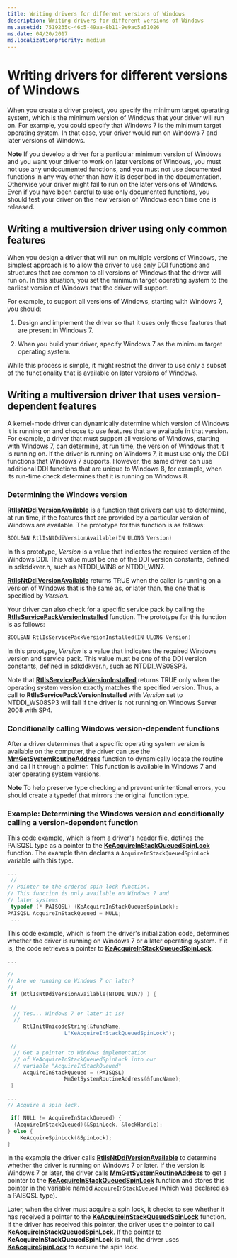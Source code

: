 ```yaml
---
title: Writing drivers for different versions of Windows
description: Writing drivers for different versions of Windows
ms.assetid: 7519235c-46c5-49aa-8b11-9e9ac5a51026
ms.date: 04/20/2017
ms.localizationpriority: medium
---
```


# Writing drivers for different versions of Windows


When you create a driver project, you specify the minimum target operating system, which is the minimum version of Windows that your driver will run on. For example, you could specify that Windows 7 is the minimum target operating system. In that case, your driver would run on Windows 7 and later versions of Windows.

**Note**  If you develop a driver for a particular minimum version of Windows and you want your driver to work on later versions of Windows, you must not use any undocumented functions, and you must not use documented functions in any way other than how it is described in the documentation. Otherwise your driver might fail to run on the later versions of Windows. Even if you have been careful to use only documented functions, you should test your driver on the new version of Windows each time one is released.



## <span id="Writing_a_multiversion_driver_using_only_common_features"></span><span id="writing_a_multiversion_driver_using_only_common_features"></span><span id="WRITING_A_MULTIVERSION_DRIVER_USING_ONLY_COMMON_FEATURES"></span>Writing a multiversion driver using only common features


When you design a driver that will run on multiple versions of Windows, the simplest approach is to allow the driver to use only DDI functions and structures that are common to all versions of Windows that the driver will run on. In this situation, you set the minimum target operating system to the earliest version of Windows that the driver will support.

For example, to support all versions of Windows, starting with Windows 7, you should:

1.  Design and implement the driver so that it uses only those features that are present in Windows 7.

2.  When you build your driver, specify Windows 7 as the minimum target operating system.

While this process is simple, it might restrict the driver to use only a subset of the functionality that is available on later versions of Windows.

## <span id="Writing_a_multiversion_driver_that_uses_version-dependent_features"></span><span id="writing_a_multiversion_driver_that_uses_version-dependent_features"></span><span id="WRITING_A_MULTIVERSION_DRIVER_THAT_USES_VERSION-DEPENDENT_FEATURES"></span>Writing a multiversion driver that uses version-dependent features


A kernel-mode driver can dynamically determine which version of Windows it is running on and choose to use features that are available in that version. For example, a driver that must support all versions of Windows, starting with Windows 7, can determine, at run time, the version of Windows that it is running on. If the driver is running on Windows 7, it must use only the DDI functions that Windows 7 supports. However, the same driver can use additional DDI functions that are unique to Windows 8, for example, when its run-time check determines that it is running on Windows 8.

### <span id="determining_the_windows_version"></span><span id="DETERMINING_THE_WINDOWS_VERSION"></span>Determining the Windows version

[**RtlIsNtDdiVersionAvailable**](https://msdn.microsoft.com/library/windows/hardware/ff561954) is a function that drivers can use to determine, at run time, if the features that are provided by a particular version of Windows are available. The prototype for this function is as follows:

```cpp
BOOLEAN RtlIsNtDdiVersionAvailable(IN ULONG Version)
```

In this prototype, *Version* is a value that indicates the required version of the Windows DDI. This value must be one of the DDI version constants, defined in sdkddkver.h, such as NTDDI\_WIN8 or NTDDI\_WIN7.

[**RtlIsNtDdiVersionAvailable**](https://msdn.microsoft.com/library/windows/hardware/ff561954) returns TRUE when the caller is running on a version of Windows that is the same as, or later than, the one that is specified by *Version.*

Your driver can also check for a specific service pack by calling the [**RtlIsServicePackVersionInstalled**](https://msdn.microsoft.com/library/windows/hardware/ff561956) function. The prototype for this function is as follows:

```cpp
BOOLEAN RtlIsServicePackVersionInstalled(IN ULONG Version)
```

In this prototype, *Version* is a value that indicates the required Windows version and service pack. This value must be one of the DDI version constants, defined in sdkddkver.h, such as NTDDI\_WS08SP3.

Note that [**RtlIsServicePackVersionInstalled**](https://msdn.microsoft.com/library/windows/hardware/ff561956) returns TRUE only when the operating system version exactly matches the specified version. Thus, a call to **RtlIsServicePackVersionInstalled** with *Version* set to NTDDI\_WS08SP3 will fail if the driver is not running on Windows Server 2008 with SP4.

### <span id="conditionally_calling_windows_version_dependent_functions"></span><span id="CONDITIONALLY_CALLING_WINDOWS_VERSION_DEPENDENT_FUNCTIONS"></span>Conditionally calling Windows version-dependent functions

After a driver determines that a specific operating system version is available on the computer, the driver can use the [**MmGetSystemRoutineAddress**](https://msdn.microsoft.com/library/windows/hardware/ff554563) function to dynamically locate the routine and call it through a pointer. This function is available in Windows 7 and later operating system versions.

**Note**  To help preserve type checking and prevent unintentional errors, you should create a typedef that mirrors the original function type.



### <span id="example__determining_the_windows_version_and_conditionally_calling_a_v"></span><span id="EXAMPLE__DETERMINING_THE_WINDOWS_VERSION_AND_CONDITIONALLY_CALLING_A_V"></span>Example: Determining the Windows version and conditionally calling a version-dependent function

This code example, which is from a driver's header file, defines the PAISQSL type as a pointer to the [**KeAcquireInStackQueuedSpinLock**](https://msdn.microsoft.com/library/windows/hardware/ff551899) function. The example then declares a `AcquireInStackQueuedSpinLock` variable with this type.

```cpp
...
 //
// Pointer to the ordered spin lock function.
// This function is only available on Windows 7 and
// later systems
 typedef (* PAISQSL) (KeAcquireInStackQueuedSpinLock);
PAISQSL AcquireInStackQueued = NULL;
 ...
```

This code example, which is from the driver's initialization code, determines whether the driver is running on Windows 7 or a later operating system. If it is, the code retrieves a pointer to [**KeAcquireInStackQueuedSpinLock**](https://msdn.microsoft.com/library/windows/hardware/ff551899).

```cpp
...

//
// Are we running on Windows 7 or later?
//
 if (RtlIsNtDdiVersionAvailable(NTDDI_WIN7) ) {

 //
  // Yes... Windows 7 or later it is!
  //
     RtlInitUnicodeString(&funcName,
                  L"KeAcquireInStackQueuedSpinLock");

 //
  // Get a pointer to Windows implementation
  // of KeAcquireInStackQueuedSpinLock into our
  // variable "AcquireInStackQueued"
     AcquireInStackQueued = (PAISQSL)
                  MmGetSystemRoutineAddress(&funcName);
 }

...
// Acquire a spin lock.

 if( NULL != AcquireInStackQueued) {
  (AcquireInStackQueued)(&SpinLock, &lockHandle);
} else {
    KeAcquireSpinLock(&SpinLock);
}
```

In the example the driver calls [**RtlIsNtDdiVersionAvailable**](https://msdn.microsoft.com/library/windows/hardware/ff561954) to determine whether the driver is running on Windows 7 or later. If the version is Windows 7 or later, the driver calls [**MmGetSystemRoutineAddress**](https://msdn.microsoft.com/library/windows/hardware/ff554563) to get a pointer to the [**KeAcquireInStackQueuedSpinLock**](https://msdn.microsoft.com/library/windows/hardware/ff551899) function and stores this pointer in the variable named `AcquireInStackQueued` (which was declared as a PAISQSL type).

Later, when the driver must acquire a spin lock, it checks to see whether it has received a pointer to the [**KeAcquireInStackQueuedSpinLock**](https://msdn.microsoft.com/library/windows/hardware/ff551899) function. If the driver has received this pointer, the driver uses the pointer to call **KeAcquireInStackQueuedSpinLock**. If the pointer to **KeAcquireInStackQueuedSpinLock** is null, the driver uses [**KeAcquireSpinLock**](https://msdn.microsoft.com/library/windows/hardware/ff551917) to acquire the spin lock.









